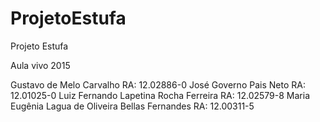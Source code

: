 # ProjetoEstufa

Projeto Estufa

Aula vivo 2015

Gustavo de Melo Carvalho RA: 12.02886-0
José Governo Pais Neto RA: 12.01025-0
Luiz Fernando Lapetina Rocha Ferreira RA: 12.02579-8
Maria Eugênia Lagua de Oliveira Bellas Fernandes RA: 12.00311-5
